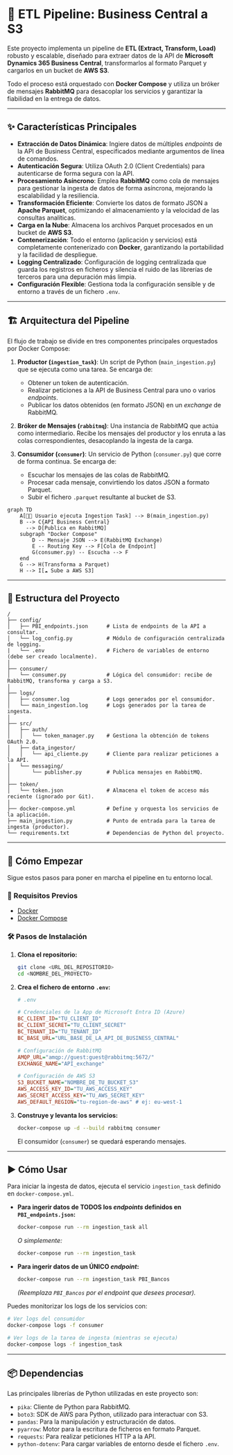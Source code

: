 # 🚀 ETL Pipeline: Business Central a S3

Este proyecto implementa un pipeline de **ETL (Extract, Transform, Load)** robusto y escalable, diseñado para extraer datos de la API de **Microsoft Dynamics 365 Business Central**, transformarlos al formato Parquet y cargarlos en un bucket de **AWS S3**.

Todo el proceso está orquestado con **Docker Compose** y utiliza un bróker de mensajes **RabbitMQ** para desacoplar los servicios y garantizar la fiabilidad en la entrega de datos.

---

## ✨ Características Principales

- **Extracción de Datos Dinámica**: Ingiere datos de múltiples *endpoints* de la API de Business Central, especificados mediante argumentos de línea de comandos.
- **Autenticación Segura**: Utiliza OAuth 2.0 (Client Credentials) para autenticarse de forma segura con la API.
- **Procesamiento Asíncrono**: Emplea **RabbitMQ** como cola de mensajes para gestionar la ingesta de datos de forma asíncrona, mejorando la escalabilidad y la resiliencia.
- **Transformación Eficiente**: Convierte los datos de formato JSON a **Apache Parquet**, optimizando el almacenamiento y la velocidad de las consultas analíticas.
- **Carga en la Nube**: Almacena los archivos Parquet procesados en un bucket de **AWS S3**.
- **Contenerización**: Todo el entorno (aplicación y servicios) está completamente contenerizado con **Docker**, garantizando la portabilidad y la facilidad de despliegue.
- **Logging Centralizado**: Configuración de logging centralizada que guarda los registros en ficheros y silencia el ruido de las librerías de terceros para una depuración más limpia.
- **Configuración Flexible**: Gestiona toda la configuración sensible y de entorno a través de un fichero `.env`.

---

## 🏗️ Arquitectura del Pipeline

El flujo de trabajo se divide en tres componentes principales orquestados por Docker Compose:

1. **Productor (`ingestion_task`)**: Un script de Python (`main_ingestion.py`) que se ejecuta como una tarea. Se encarga de:
   - Obtener un token de autenticación.
   - Realizar peticiones a la API de Business Central para uno o varios *endpoints*.
   - Publicar los datos obtenidos (en formato JSON) en un *exchange* de RabbitMQ.

2. **Bróker de Mensajes (`rabbitmq`)**: Una instancia de RabbitMQ que actúa como intermediario. Recibe los mensajes del productor y los enruta a las colas correspondientes, desacoplando la ingesta de la carga.

3. **Consumidor (`consumer`)**: Un servicio de Python (`consumer.py`) que corre de forma continua. Se encarga de:
   - Escuchar los mensajes de las colas de RabbitMQ.
   - Procesar cada mensaje, convirtiendo los datos JSON a formato Parquet.
   - Subir el fichero `.parquet` resultante al bucket de S3.

```mermaid
graph TD
    A[👨‍💻 Usuario ejecuta Ingestion Task] --> B(main_ingestion.py)
    B --> C{API Business Central}
      --> D[Publica en RabbitMQ]
    subgraph "Docker Compose"
        D -- Mensaje JSON --> E(RabbitMQ Exchange)
        E -- Routing Key --> F[Cola de Endpoint]
        G(consumer.py) -- Escucha --> F
    end
    G --> H(Transforma a Parquet)
    H --> I[☁️ Sube a AWS S3]
```

---

## 📁 Estructura del Proyecto

```
/
├── config/
│   ├── PBI_endpoints.json      # Lista de endpoints de la API a consultar.
│   └── log_config.py           # Módulo de configuración centralizada de logging.
|   └── .env                    # Fichero de variables de entorno (debe ser creado localmente).            
│
├── consumer/
│   └── consumer.py             # Lógica del consumidor: recibe de RabbitMQ, transforma y carga a S3.
│
├── logs/
│   ├── consumer.log            # Logs generados por el consumidor.
│   └── main_ingestion.log      # Logs generados por la tarea de ingesta.
│
├── src/
│   ├── auth/
│   │   └── token_manager.py    # Gestiona la obtención de tokens OAuth 2.0.
│   ├── data_ingestor/
│   │   └── api_cliente.py      # Cliente para realizar peticiones a la API.
│   └── messaging/
│       └── publisher.py        # Publica mensajes en RabbitMQ.
│
├── token/
│   └── token.json              # Almacena el token de acceso más reciente (ignorado por Git).
│
├── docker-compose.yml          # Define y orquesta los servicios de la aplicación.
├── main_ingestion.py           # Punto de entrada para la tarea de ingesta (productor).
└── requirements.txt            # Dependencias de Python del proyecto.
```

---

## 🚀 Cómo Empezar

Sigue estos pasos para poner en marcha el pipeline en tu entorno local.

### 🔧 Requisitos Previos

- [Docker](https://www.docker.com/get-started)
- [Docker Compose](https://docs.docker.com/compose/install/)

### 🛠️ Pasos de Instalación

1. **Clona el repositorio:**

    ```bash
    git clone <URL_DEL_REPOSITORIO>
    cd <NOMBRE_DEL_PROYECTO>
    ```

2. **Crea el fichero de entorno `.env`:**

    ```ini
    # .env

    # Credenciales de la App de Microsoft Entra ID (Azure)
    BC_CLIENT_ID="TU_CLIENT_ID"
    BC_CLIENT_SECRET="TU_CLIENT_SECRET"
    BC_TENANT_ID="TU_TENANT_ID"
    BC_BASE_URL="URL_BASE_DE_LA_API_DE_BUSINESS_CENTRAL"

    # Configuración de RabbitMQ
    AMQP_URL="amqp://guest:guest@rabbitmq:5672/"
    EXCHANGE_NAME="API_exchange"

    # Configuración de AWS S3
    S3_BUCKET_NAME="NOMBRE_DE_TU_BUCKET_S3"
    AWS_ACCESS_KEY_ID="TU_AWS_ACCESS_KEY"
    AWS_SECRET_ACCESS_KEY="TU_AWS_SECRET_KEY"
    AWS_DEFAULT_REGION="tu-region-de-aws" # ej: eu-west-1
    ```

3. **Construye y levanta los servicios:**

    ```bash
    docker-compose up -d --build rabbitmq consumer
    ```

    El consumidor (`consumer`) se quedará esperando mensajes.

---

## ▶️ Cómo Usar

Para iniciar la ingesta de datos, ejecuta el servicio `ingestion_task` definido en `docker-compose.yml`.

- **Para ingerir datos de TODOS los *endpoints* definidos en `PBI_endpoints.json`:**

    ```bash
    docker-compose run --rm ingestion_task all
    ```

    *O simplemente:*

    ```bash
    docker-compose run --rm ingestion_task
    ```

- **Para ingerir datos de un ÚNICO *endpoint*:**

    ```bash
    docker-compose run --rm ingestion_task PBI_Bancos
    ```

    *(Reemplaza `PBI_Bancos` por el endpoint que desees procesar).*

Puedes monitorizar los logs de los servicios con:

```bash
# Ver logs del consumidor
docker-compose logs -f consumer

# Ver logs de la tarea de ingesta (mientras se ejecuta)
docker-compose logs -f ingestion_task
```

---

## 📦 Dependencias

Las principales librerías de Python utilizadas en este proyecto son:

- `pika`: Cliente de Python para RabbitMQ.
- `boto3`: SDK de AWS para Python, utilizado para interactuar con S3.
- `pandas`: Para la manipulación y estructuración de datos.
- `pyarrow`: Motor para la escritura de ficheros en formato Parquet.
- `requests`: Para realizar peticiones HTTP a la API.
- `python-dotenv`: Para cargar variables de entorno desde el fichero `.env`.
